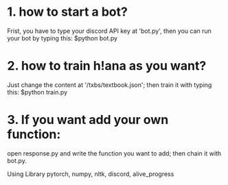 # 1. how to start a bot?
Frist, you have to type your discord API key at 'bot.py', then you can run your bot by typing this: $python bot.py

# 2. how to train h!ana as you want?
Just change the content at '/txbs/textbook.json'; then train it with typing this: $python train.py

# 3. If you want add your own function:
open response.py and write the function you want to add; then chain it with bot.py.


Using Library
pytorch, numpy, nltk, discord, alive_progress

